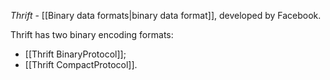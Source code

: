 *Thrift* -  [[Binary data formats|binary data format]], developed by Facebook.

Thrift has two binary encoding formats: 
- [[Thrift BinaryProtocol]];
- [[Thrift CompactProtocol]].

